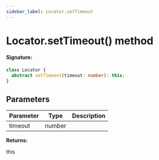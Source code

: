 ```yaml
---
sidebar_label: Locator.setTimeout
---
```


# Locator.setTimeout() method

#### Signature:

```typescript
class Locator {
  abstract setTimeout(timeout: number): this;
}
```

## Parameters

| Parameter | Type   | Description |
| --------- | ------ | ----------- |
| timeout   | number |             |

**Returns:**

this
